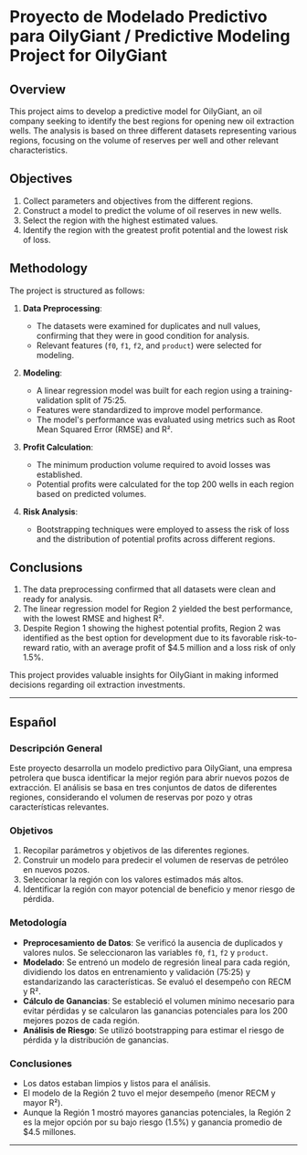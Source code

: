 # Proyecto de Modelado Predictivo para OilyGiant / Predictive Modeling Project for OilyGiant

## Overview
This project aims to develop a predictive model for OilyGiant, an oil company seeking to identify the best regions for opening new oil extraction wells. The analysis is based on three different datasets representing various regions, focusing on the volume of reserves per well and other relevant characteristics.

## Objectives
1. Collect parameters and objectives from the different regions.
2. Construct a model to predict the volume of oil reserves in new wells.
3. Select the region with the highest estimated values.
4. Identify the region with the greatest profit potential and the lowest risk of loss.

## Methodology
The project is structured as follows:

1. **Data Preprocessing**: 
   - The datasets were examined for duplicates and null values, confirming that they were in good condition for analysis.
   - Relevant features (`f0`, `f1`, `f2`, and `product`) were selected for modeling.

2. **Modeling**:
   - A linear regression model was built for each region using a training-validation split of 75:25.
   - Features were standardized to improve model performance.
   - The model's performance was evaluated using metrics such as Root Mean Squared Error (RMSE) and R².

3. **Profit Calculation**:
   - The minimum production volume required to avoid losses was established.
   - Potential profits were calculated for the top 200 wells in each region based on predicted volumes.

4. **Risk Analysis**:
   - Bootstrapping techniques were employed to assess the risk of loss and the distribution of potential profits across different regions.

## Conclusions
1. The data preprocessing confirmed that all datasets were clean and ready for analysis.
2. The linear regression model for Region 2 yielded the best performance, with the lowest RMSE and highest R².
3. Despite Region 1 showing the highest potential profits, Region 2 was identified as the best option for development due to its favorable risk-to-reward ratio, with an average profit of $4.5 million and a loss risk of only 1.5%.

This project provides valuable insights for OilyGiant in making informed decisions regarding oil extraction investments.




---

## Español

### Descripción General
Este proyecto desarrolla un modelo predictivo para OilyGiant, una empresa petrolera que busca identificar la mejor región para abrir nuevos pozos de extracción. El análisis se basa en tres conjuntos de datos de diferentes regiones, considerando el volumen de reservas por pozo y otras características relevantes.

### Objetivos
1. Recopilar parámetros y objetivos de las diferentes regiones.
2. Construir un modelo para predecir el volumen de reservas de petróleo en nuevos pozos.
3. Seleccionar la región con los valores estimados más altos.
4. Identificar la región con mayor potencial de beneficio y menor riesgo de pérdida.

### Metodología
- **Preprocesamiento de Datos**: Se verificó la ausencia de duplicados y valores nulos. Se seleccionaron las variables `f0`, `f1`, `f2` y `product`.
- **Modelado**: Se entrenó un modelo de regresión lineal para cada región, dividiendo los datos en entrenamiento y validación (75:25) y estandarizando las características. Se evaluó el desempeño con RECM y R².
- **Cálculo de Ganancias**: Se estableció el volumen mínimo necesario para evitar pérdidas y se calcularon las ganancias potenciales para los 200 mejores pozos de cada región.
- **Análisis de Riesgo**: Se utilizó bootstrapping para estimar el riesgo de pérdida y la distribución de ganancias.

### Conclusiones
- Los datos estaban limpios y listos para el análisis.
- El modelo de la Región 2 tuvo el mejor desempeño (menor RECM y mayor R²).
- Aunque la Región 1 mostró mayores ganancias potenciales, la Región 2 es la mejor opción por su bajo riesgo (1.5%) y ganancia promedio de $4.5 millones.

---

